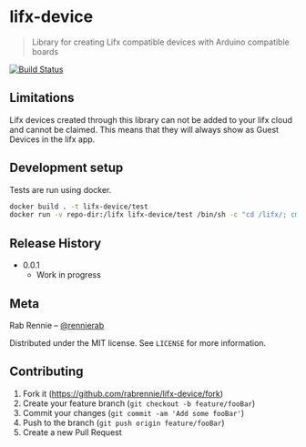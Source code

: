 # lifx-device
> Library for creating Lifx compatible devices with Arduino compatible boards

[![Build Status](https://travis-ci.org/Rabrennie/lifx-device.svg?branch=master)](https://travis-ci.org/Rabrennie/lifx-device)


## Limitations
Lifx devices created through this library can not be added to your lifx cloud and cannot be claimed. This means that they will always show as Guest Devices in the lifx app.


## Development setup

Tests are run using docker.

```sh
docker build . -t lifx-device/test
docker run -v repo-dir:/lifx lifx-device/test /bin/sh -c "cd /lifx/; cmake CMakeLists.txt; make; ./runTests"
```

## Release History

* 0.0.1
    * Work in progress

## Meta

Rab Rennie – [@rennierab](https://twitter.com/rennierab)

Distributed under the MIT license. See ``LICENSE`` for more information.

## Contributing

1. Fork it (<https://github.com/rabrennie/lifx-device/fork>)
2. Create your feature branch (`git checkout -b feature/fooBar`)
3. Commit your changes (`git commit -am 'Add some fooBar'`)
4. Push to the branch (`git push origin feature/fooBar`)
5. Create a new Pull Request
